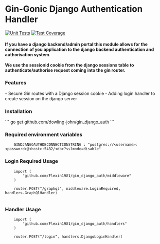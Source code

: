 <h1>Gin-Gonic Django Authentication Handler</h1>

[![Unit Tests](https://github.com/dowling-john/gin_django_auth/actions/workflows/unit_testing.yaml/badge.svg)](https://github.com/dowling-john/gin_django_auth/actions/workflows/unit_testing.yaml)
[![Test Coverage](https://github.com/dowling-john/gin_django_auth/actions/workflows/test_coverage.yaml/badge.svg)](https://github.com/dowling-john/gin_django_auth/actions/workflows/test_coverage.yaml)

<h4>
If you have a django backend/admin portal this module allows for the connection of you application to the django backend 
authentication and authorisation system. 
<br><br>
We use the sessionid cookie from the django sessions table to authenticate/authorise
request coming into the gin router.
<h4>

<h3>
Features
</h3>
    - Secure Gin routes with a Django session cookie
    - Adding login handler to create session on the django server

<h3>Installation</h2>
```
    go get github.com/dowling-john/gin_django_auth
```

<h3>Required environment variables</h3>

```
    GINDJANGOAUTHDBCONNECTIONSTRING : "postgres://<username>:<password>@<host>:5432/<db>?sslmode=disable"
```


<h3>Login Required Usage</h2>

```golang
    import (
	    "github.com/Flexin1981/gin_django_auth/middleware"
    )

    router.POST("/graphql", middleware.LoginRequired, handlers.GraphQlHandler)
    
```

<h3>Handler Usage</h2>

```golang
    import (
	    "github.com/Flexin1981/gin_django_auth/handlers"
    )

    router.POST("/login", handlers.DjangoLoginHandler)
    
```